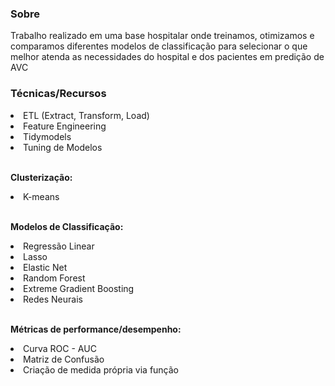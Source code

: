 ### Sobre
Trabalho realizado em uma base hospitalar onde treinamos, otimizamos e comparamos diferentes modelos de classificação para selecionar o que melhor atenda as necessidades do hospital e dos pacientes em predição de AVC

### Técnicas/Recursos

  <li>ETL (Extract, Transform, Load)</li>
  <li>Feature Engineering</li>
  <li>Tidymodels</li>
  <li>Tuning de Modelos</li>

<br>

<b>Clusterização:</b>
  <li>K-means</li>

<br>

<b>Modelos de Classificação:</b>
  <li>Regressão Linear</li>
  <li>Lasso</li>
  <li>Elastic Net</li>
  <li>Random Forest</li>
  <li>Extreme Gradient Boosting</li>
  <li>Redes Neurais</li>
  
<br>


<b>Métricas de performance/desempenho:</b>
  <li>Curva ROC - AUC</li>
  <li>Matriz de Confusão</li>
  <li>Criação de medida própria via função</li>
